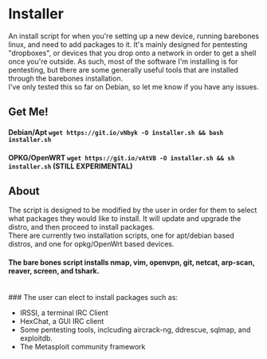 # Installer
An install script for when you're setting up a new device, running barebones linux, and need to add packages to it. It's mainly designed for pentesting "dropboxes", or devices that you drop onto a network in order to get a shell once you're outside. As such, most of the software I'm installing is for pentesting, but there are some generally useful tools that are installed through the barebones installation.   
I've only tested this so far on Debian, so let me know if you have any issues. 

## Get Me!
#### Debian/Apt `wget https://git.io/vNbyk -O installer.sh && bash installer.sh`
#### OPKG/OpenWRT `wget https://git.io/vAtVB -O installer.sh && sh installer.sh` (STILL EXPERIMENTAL) 
## About

The script is designed to be modified by the user in order for them to select what packages they would like to install. It will update and upgrade the distro, and then proceed to install packages.   
There are currently two installation scripts, one for apt/debian based distros, and one for opkg/OpenWrt based devices. 

#### The bare bones script installs nmap, vim, openvpn, git, netcat, arp-scan, reaver, screen, and tshark.
<br> 
### The user can elect to install packages such as:

 * IRSSI, a terminal IRC Client  
 * HexChat, a GUI IRC client  
 * Some pentesting tools, inclcuding aircrack-ng, ddrescue, sqlmap, and exploitdb.
 * The Metasploit community framework  

